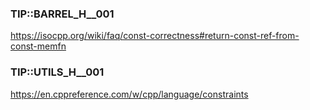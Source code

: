 ### TIP::BARREL_H__001

https://isocpp.org/wiki/faq/const-correctness#return-const-ref-from-const-memfn


### TIP::UTILS_H__001

https://en.cppreference.com/w/cpp/language/constraints

